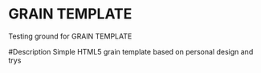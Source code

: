 # GRAIN TEMPLATE
Testing ground for GRAIN TEMPLATE

#Description
Simple HTML5 grain template based on personal design and trys

